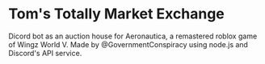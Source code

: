 # Tom's Totally Market Exchange
Dicord bot as an auction house for Aeronautica, a remastered roblox game of Wingz World V. 
Made by @GovernmentConspiracy using node.js and Discord's API service.


